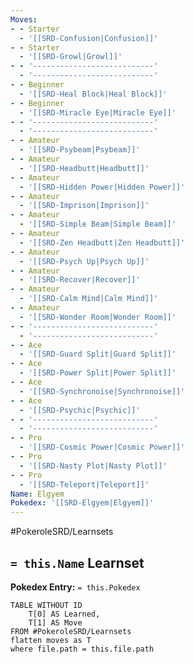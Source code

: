 ```yaml
---
Moves:
- - Starter
  - '[[SRD-Confusion|Confusion]]'
- - Starter
  - '[[SRD-Growl|Growl]]'
- - '---------------------------'
  - '---------------------------'
- - Beginner
  - '[[SRD-Heal Block|Heal Block]]'
- - Beginner
  - '[[SRD-Miracle Eye|Miracle Eye]]'
- - '---------------------------'
  - '---------------------------'
- - Amateur
  - '[[SRD-Psybeam|Psybeam]]'
- - Amateur
  - '[[SRD-Headbutt|Headbutt]]'
- - Amateur
  - '[[SRD-Hidden Power|Hidden Power]]'
- - Amateur
  - '[[SRD-Imprison|Imprison]]'
- - Amateur
  - '[[SRD-Simple Beam|Simple Beam]]'
- - Amateur
  - '[[SRD-Zen Headbutt|Zen Headbutt]]'
- - Amateur
  - '[[SRD-Psych Up|Psych Up]]'
- - Amateur
  - '[[SRD-Recover|Recover]]'
- - Amateur
  - '[[SRD-Calm Mind|Calm Mind]]'
- - Amateur
  - '[[SRD-Wonder Room|Wonder Room]]'
- - '---------------------------'
  - '---------------------------'
- - Ace
  - '[[SRD-Guard Split|Guard Split]]'
- - Ace
  - '[[SRD-Power Split|Power Split]]'
- - Ace
  - '[[SRD-Synchronoise|Synchronoise]]'
- - Ace
  - '[[SRD-Psychic|Psychic]]'
- - '---------------------------'
  - '---------------------------'
- - Pro
  - '[[SRD-Cosmic Power|Cosmic Power]]'
- - Pro
  - '[[SRD-Nasty Plot|Nasty Plot]]'
- - Pro
  - '[[SRD-Teleport|Teleport]]'
Name: Elgyem
Pokedex: '[[SRD-Elgyem|Elgyem]]'
---
```


#PokeroleSRD/Learnsets

## `= this.Name` Learnset

**Pokedex Entry:** `= this.Pokedex`

```dataview
TABLE WITHOUT ID
    T[0] AS Learned,
    T[1] AS Move
FROM #PokeroleSRD/Learnsets
flatten moves as T
where file.path = this.file.path
```
